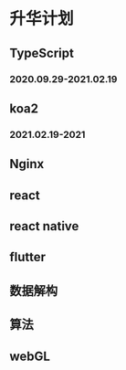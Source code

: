 # 升华计划



## TypeScript 

### 	2020.09.29-2021.02.19

## koa2
###   2021.02.19-2021

## Nginx

## react

## react native

## flutter

## 数据解构

## 算法

## webGL
